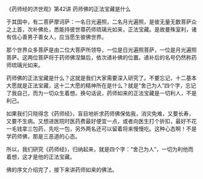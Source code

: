 《药师经的济世观》第42讲 药师佛的正法宝藏是什么

于其国中，有二菩萨摩诃萨：一名日光遍照，二名月光遍照，是彼无量无数菩萨众之上首，次补佛处，悉能持彼世尊药师琉璃光如来，正法宝藏。是故曼殊室利，诸有信心善男子善女人，应当愿生彼佛世界。

那个世界众多菩萨是由二位大菩萨所领导，一位是日光遍照菩萨，一位是月光遍照菩萨。这两位菩萨将于药师佛涅槃后，依次递补佛的位置。递补后的名号仍然称药师琉璃光如来。

药师佛的正法宝藏是什么？这就是我们大家需要深入研究了。不要忘记，十二基本大愿就是正法宝藏，这十二大愿的精神所在是什么？就是“舍己为人”四个字，忘记了我自己，而为一切众生着想。换句话说，药师如来的正法宝藏是一切利人，不是利己。

如果我们只晓得念《药师经》，盲目地祈求药师佛保佑我，消灾免难，又要长寿，又要不生病。又想进医院时医药费最好便宜一点，或者向医生打个折扣，最好不花一毛钱拿三包药，先吃一包，另外两名还可以留着将来慢慢吃。这种心态啊！不是学药师佛，那是三恶道的心态。

所以，我们研究《药师经》，归纳起来，就是四个字：“舍己为人”，一切为利他而着想，这才是他的正法宝藏。

佛的序文介绍完了，接下来讲药师如来的佛法。